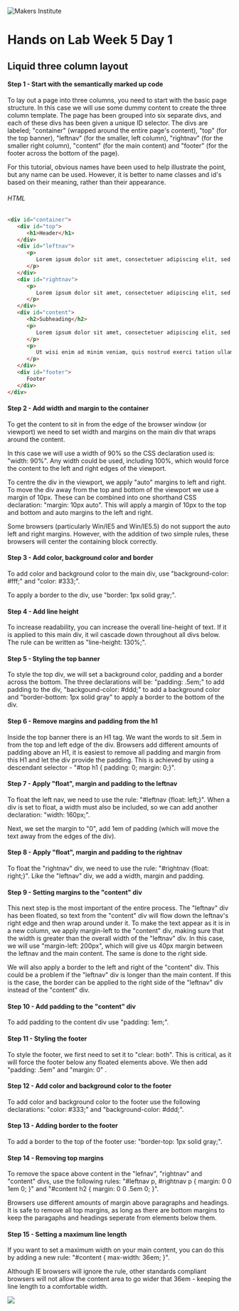 ![Makers Institute](https://makersinstitute.id/img/logo-makersinstitute.png)

# Hands on Lab Week 5 Day 1

## Liquid three column layout

#### Step 1 - Start with the semantically marked up code

To lay out a page into three columns, you need to start with the basic page structure. In this case we will use some dummy content to create the three column template. The page has been grouped into six separate divs, and each of these divs has been given a unique ID selector. The divs are labeled; "container" (wrapped around the entire page's content), "top" (for the top banner), "leftnav" (for the smaller, left column), "rightnav" (for the smaller right column), "content" (for the main content) and "footer" (for the footer across the bottom of the page).

For this tutorial, obvious names have been used to help illustrate the point, but any name can be used. However, it is better to name classes and id's based on their meaning, rather than their appearance.

###### HTML

``` html
<div id="container">
   <div id="top">
      <h1>Header</h1>
   </div>
   <div id="leftnav">
      <p>
         Lorem ipsum dolor sit amet, consectetuer adipiscing elit, sed diam nonummy nibh euismod tincidunt ut.
      </p>
   </div>
   <div id="rightnav">
      <p>
         Lorem ipsum dolor sit amet, consectetuer adipiscing elit, sed diam nonummy nibh euismod tincidunt ut.
      </p>
   </div>
   <div id="content">
      <h2>Subheading</h2>
      <p>
         Lorem ipsum dolor sit amet, consectetuer adipiscing elit, sed diam nonummy nibh euismod tincidunt ut laoreet dolore magna aliquam erat volutpat. Ut wisi enim ad minim veniam, quis nostrud exerci tation ullamcorper suscipit lobortis nisl ut aliquip ex ea commodo consequat. Duis autem vel eum iriure dolor in hendrerit in vulputate velit esse molestie consequat, vel illum dolore eu feugiat nulla facilisis at vero eros et accumsan et iusto odio dignissim qui blandit praesent luptatum zzril delenit augue duis dolore te feugait nulla facilisi.
      </p>
      <p>
         Ut wisi enim ad minim veniam, quis nostrud exerci tation ullamcorper suscipit lobortis nisl ut aliquip ex ea commodo consequat. Duis autem vel eum iriure dolor in hendrerit in vulputate velit esse molestie consequat, vel illum dolore eu feugiat nulla facilisis at vero eros et accumsan et iusto odio dignissim qui blandit praesent luptatum zzril delenit augue duis dolore te feugait nulla facilisi. Lorem ipsum dolor sit amet, consectetuer adipiscing elit, sed diam nonummy nibh euismod tincidunt ut laoreet dolore magna aliquam erat volutpat.
      </p>
   </div>
   <div id="footer">
      Footer
   </div>
</div>
```

#### Step 2 - Add width and margin to the container

To get the content to sit in from the edge of the browser window (or viewport) we need to set width and margins on the main div that wraps around the content.

In this case we will use a width of 90% so the CSS declaration used is: "width: 90%". Any width could be used, including 100%, which would force the content to the left and right edges of the viewport.

To centre the div in the viewport, we apply "auto" margins to left and right. To move the div away from the top and bottom of the viewport we use a margin of 10px. These can be combined into one shorthand CSS declaration: "margin: 10px auto". This will apply a margin of 10px to the top and bottom and auto margins to the left and right.

Some browsers (particularly Win/IE5 and Win/IE5.5) do not support the auto left and right margins. However, with the addition of two simple rules, these browsers will center the containing block correctly.

#### Step 3 - Add color, background color and border

To add color and background color to the main div, use "background-color: #fff;" and "color: #333;".

To apply a border to the div, use "border: 1px solid gray;".

#### Step 4 - Add line height

To increase readability, you can increase the overall line-height of text. If it is applied to this main div, it wil cascade down throughout all divs below. The rule can be written as "line-height: 130%;".

#### Step 5 - Styling the top banner

To style the top div, we will set a background color, padding and a border across the bottom. The three declarations will be: "padding: .5em;" to add padding to the div, "backgound-color: #ddd;" to add a background color and "border-bottom: 1px solid gray" to apply a border to the bottom of the div.

#### Step 6 - Remove margins and padding from the h1

Inside the top banner there is an H1 tag. We want the words to sit .5em in from the top and left edge of the div. Browsers add different amounts of padding above an H1, it is easiest to remove all padding and margin from this H1 and let the div provide the padding. This is achieved by using a descendant selector - "#top h1 { padding: 0; margin: 0;}".

#### Step 7 - Apply "float", margin and padding to the leftnav

To float the left nav, we need to use the rule: "#leftnav {float: left;}". When a div is set to float, a width must also be included, so we can add another declaration: "width: 160px;".

Next, we set the margin to "0", add 1em of padding (which will move the text away from the edges of the div).

#### Step 8 - Apply "float", margin and padding to the rightnav

To float the "rightnav" div, we need to use the rule: "#rightnav {float: right;}". Like the "leftnav" div, we add a width, margin and padding.

#### Step 9 - Setting margins to the "content" div

This next step is the most important of the entire process. The "leftnav" div has been floated, so text from the "content" div will flow down the leftnav's right edge and then wrap around under it. To make the text appear as it is in a new column, we apply margin-left to the "content" div, making sure that the width is greater than the overall width of the "leftnav" div. In this case, we will use "margin-left: 200px", which will give us 40px margin between the leftnav and the main content. The same is done to the right side.

We will also apply a border to the left and right of the "content" div. This could be a problem if the "leftnav" div is longer than the main content. If this is the case, the border can be applied to the right side of the "leftnav" div instead of the "content" div.

#### Step 10 - Add padding to the "content" div

To add padding to the content div use "padding: 1em;".

#### Step 11 - Styling the footer

To style the footer, we first need to set it to "clear: both". This is critical, as it will force the footer below any floated elements above. We then add "padding: .5em" and "margin: 0" .

#### Step 12 - Add color and background color to the footer

To add color and background color to the footer use the following declarations: "color: #333;" and "background-color: #ddd;".

#### Step 13 - Adding border to the footer

To add a border to the top of the footer use: "border-top: 1px solid gray;".

#### Step 14 - Removing top margins

To remove the space above content in the "lefnav", "rightnav" and "content" divs, use the following rules: "#leftnav p, #rightnav p { margin: 0 0 1em 0; }" and "#content h2 { margin: 0 0 .5em 0; }".

Browsers use different amounts of margin above paragraphs and headings. It is safe to remove all top margins, as long as there are bottom margins to keep the paragaphs and headings seperate from elements below them.

#### Step 15 - Setting a maximum line length

If you want to set a maximum width on your main content, you can do this by adding a new rule: "#content { max-width: 36em; }".

Although IE browsers will ignore the rule, other standards compliant browsers will not allow the content area to go wider that 36em - keeping the line length to a comfortable width.

![](https://github.com/makersinstitute/.net-academy/blob/master/images/hasil.png)
